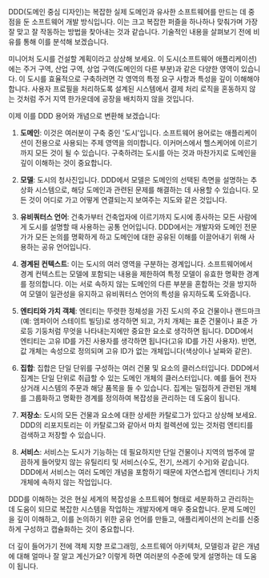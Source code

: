 DDD(도메인 중심 디자인)는 복잡한 실제 도메인과 유사한 소프트웨어를 만드는 데 중점을 둔 소프트웨어 개발 방식입니다. 이는 크고 복잡한 퍼즐을 하나하나 맞춰가며 가장 잘 맞고 잘 작동하는 방법을 찾아내는 것과 같습니다. 기술적인 내용을 살펴보기 전에 비유를 통해 이를 분석해 보겠습니다.

미니어처 도시를 건설할 계획이라고 상상해 보세요. 이 도시(소프트웨어 애플리케이션)에는 주거 구역, 산업 구역, 상업 구역(도메인의 다른 부분)과 같은 다양한 영역이 있습니다. 이 도시를 효율적으로 구축하려면 각 영역의 특정 요구 사항과 특성을 깊이 이해해야 합니다. 사용자 프로필을 처리하도록 설계된 시스템에서 결제 처리 로직을 혼동하지 않는 것처럼 주거 지역 한가운데에 공장을 배치하지 않을 것입니다.

이제 이를 DDD 용어와 개념으로 변환해 보겠습니다:

1. **도메인**: 이것은 여러분이 구축 중인 '도시'입니다. 소프트웨어 용어로는 애플리케이션이 전용으로 사용되는 주제 영역을 의미합니다. 이커머스에서 헬스케어에 이르기까지 모든 것이 될 수 있습니다. 구축하려는 도시를 아는 것과 마찬가지로 도메인을 깊이 이해하는 것이 중요합니다.

2. **모델**: 도시의 청사진입니다. DDD에서 모델은 도메인의 선택된 측면을 설명하는 추상화 시스템으로, 해당 도메인과 관련된 문제를 해결하는 데 사용할 수 있습니다. 모든 것이 어디로 가고 어떻게 연결되는지 보여주는 지도와 같은 것입니다.

3. **유비쿼터스 언어**: 건축가부터 건축업자에 이르기까지 도시에 종사하는 모든 사람에게 도시를 설명할 때 사용하는 공통 언어입니다. DDD에서는 개발자와 도메인 전문가가 모든 논의를 명확하게 하고 도메인에 대한 공유된 이해를 이끌어내기 위해 사용하는 공유 언어입니다.

4. **경계된 컨텍스트**: 이는 도시의 여러 영역을 구분하는 경계입니다. 소프트웨어에서 경계 컨텍스트는 모델에 포함되는 내용을 제한하여 특정 모델이 유효한 명확한 경계를 정의합니다. 이는 서로 속하지 않는 도메인의 다른 부분을 혼합하는 것을 방지하여 모델이 일관성을 유지하고 유비쿼터스 언어의 특성을 유지하도록 도와줍니다.

5. **엔티티와 가치 객체**: 엔티티는 뚜렷한 정체성을 가진 도시의 주요 건물이나 랜드마크(예: 엠파이어 스테이트 빌딩)로 생각하면 되고, 가치 개체는 표준 건물이나 표준 가로등 기둥처럼 무엇을 나타내는지에만 중요한 요소로 생각하면 됩니다. DDD에서 엔티티는 고유 ID를 가진 사용자를 생각하면 됩니다(고유 ID를 가진 사용자). 반면, 값 개체는 속성으로 정의되며 고유 ID가 없는 개체입니다(색상이나 날짜와 같은).

6. **집합**: 집합은 단일 단위를 구성하는 여러 건물 및 요소의 클러스터입니다. DDD에서 집계는 단일 단위로 취급할 수 있는 도메인 개체의 클러스터입니다. 예를 들어 전자상거래 시스템의 주문과 해당 품목을 들 수 있습니다. 집계는 밀접하게 관련된 개체를 그룹화하고 명확한 경계를 정의하여 복잡성을 관리하는 데 도움이 됩니다.

7. **저장소**: 도시의 모든 건물과 요소에 대한 상세한 카탈로그가 있다고 상상해 보세요. DDD의 리포지토리는 이 카탈로그와 같아서 마치 컬렉션에 있는 것처럼 엔티티를 검색하고 저장할 수 있습니다.

8. **서비스**: 서비스는 도시가 기능하는 데 필요하지만 단일 건물이나 지역의 범주에 깔끔하게 들어맞지 않는 유틸리티 및 서비스(수도, 전기, 쓰레기 수거)와 같습니다. DDD에서 서비스는 여러 도메인 개념을 포함하기 때문에 자연스럽게 엔티티나 가치 개체에 속하지 않는 작업입니다.

DDD를 이해하는 것은 현실 세계의 복잡성을 소프트웨어 형태로 세분화하고 관리하는 데 도움이 되므로 복잡한 시스템을 작업하는 개발자에게 매우 중요합니다. 문제 도메인을 깊이 이해하고, 이를 논의하기 위한 공유 언어를 만들고, 애플리케이션의 논리를 신중하게 구성하고 캡슐화하는 것이 중요합니다.

더 깊이 들어가기 전에 객체 지향 프로그래밍, 소프트웨어 아키텍처, 모델링과 같은 개념에 대해 얼마나 잘 알고 계신가요? 이렇게 하면 여러분의 수준에 맞게 설명하는 데 도움이 됩니다.
